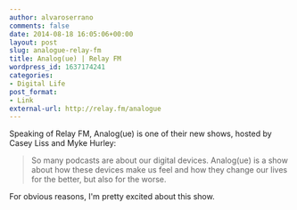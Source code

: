 ```yaml
---
author: alvaroserrano
comments: false
date: 2014-08-18 16:05:06+00:00
layout: post
slug: analogue-relay-fm
title: Analog(ue) | Relay FM
wordpress_id: 1637174241
categories:
- Digital Life
post_format:
- Link
external-url: http://relay.fm/analogue
---
```


Speaking of Relay FM, Analog(ue) is one of their new shows, hosted by Casey Liss and Myke Hurley:

<blockquote>So many podcasts are about our digital devices. Analog(ue) is a show about how these devices make us feel and how they change our lives for the better, but also for the worse.</blockquote>

For obvious reasons, I'm pretty excited about this show.